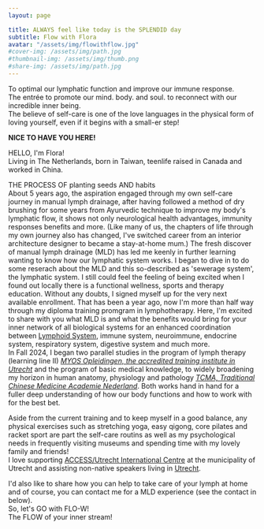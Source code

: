 ```yaml
---
layout: page

title: ALWAYS feel like today is the SPLENDID day
subtitle: Flow with Flora
avatar: "/assets/img/flowithflow.jpg"
#cover-img: /assets/img/path.jpg
#thumbnail-img: /assets/img/thumb.png
#share-img: /assets/img/path.jpg
---
```


To optimal our lymphatic function and improve our immune response. 
<br> The entrée to promote our mind. body. and soul. to reconnect with our incredible inner being. 
<br> The believe of self-care is one of the love languages in the physical form of loving yourself, even if it begins with a small-er step! 

**NICE TO HAVE YOU HERE!** 
<br>

HELLO, I'm Flora! <br>
Living in The Netherlands, born in Taiwan, teenlife raised in Canada and worked in China.
<br>

THE PROCESS OF planting seeds AND habits <br>
About 5 years ago, the aspiration engaged through my own self-care journey in manual lymph drainage, after having followed a method of dry brushing for some years from Ayurvedic technique to improve my body's lymphatic flow, it shows not only neurological health advantages, immunity responses benefits and more. (Like many of us, the chapters of life through my own journey also has changed, I've switched career from an interior architecture designer to became a stay-at-home mum.) The fresh discover of manual lymph drainage (MLD) has led me keenly in further learning wanting to know how our lymphatic system works. I began to dive in to do some reserach about the MLD and this so-described as 'sewerage system', the lymphatic system. I still could feel the feeling of being excited when I found out locally there is a functional wellness, sports and therapy education. Without any doubts, I signed myself up for the very next available enrollment. That has been a year ago, now I'm more than half way through my diploma training promgram in lymphotherapy. Here, I'm excited to share with you what MLD is and what the benefits would bring for your inner network of all biological systems for an enhanced coordination between [Lymphoid System](https://www.youtube.com/watch?v=I7orwMgTQ5I&t=6s), immune system, neuroimmune, endocrine system, respiratory system, digestive system and much more. 
<br>
In Fall 2024, I began two parallel studies in the program of lymph therapy (learning line II)  *[MYOS Opleidingen, the accredited training institute in Utrecht](https://myosopleidingen.nl/opleiding/lymfedrainage/)* and the program of basic medical knowledge, to widely broadening my horizon in human anatomy, physiology and pathology *[TCMA, Traditional Chinese Medicine Academie Nederland](https://tcma.nl/medische-basiskennis/)*. 
Both works hand in hand for a fuller deep understanding of how our body functions and how to work with for the best bet.
<br>

Aside from the current training and to keep myself in a good balance, any physical exercises such as stretching yoga, easy qigong, core pilates and racket sport are part the self-care routins as well as my psychological needs in frequently visiting museums and spending time with my lovely family and friends!
<br> I love supporting [ACCESS/Utrecht International Centre](https://access-nl.org/partner/expat-center-utrecht/) at the municipality of Utrecht and assisting non-native speakers living in [Utrecht](https://www.discover-utrecht.com/).<br>

I'd also like to share how you can help to take care of your lymph at home and of course, you can contact me for a MLD experience (see the contact in below).
<br>
So, let's GO with FLO-W! 
<br>
The FLOW of your inner stream!




